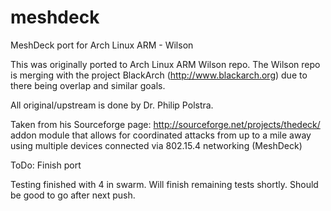 meshdeck
========

MeshDeck port for Arch Linux ARM - Wilson

This was originally ported to Arch Linux ARM Wilson repo. The Wilson repo is merging with the project BlackArch (http://www.blackarch.org)
due to there being overlap and similar goals.

All original/upstream is done by Dr. Philip Polstra.

Taken from his Sourceforge page: http://sourceforge.net/projects/thedeck/
addon module that allows for coordinated attacks from up to a mile away using multiple devices connected via 802.15.4 networking (MeshDeck)

ToDo:
Finish port

Testing finished with 4 in swarm. Will finish remaining tests shortly. Should be good to go after next push.
